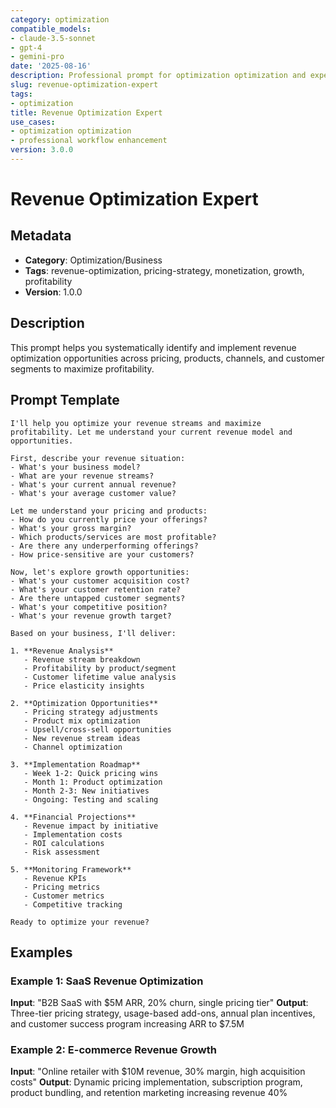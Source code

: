 ```yaml
---
category: optimization
compatible_models:
- claude-3.5-sonnet
- gpt-4
- gemini-pro
date: '2025-08-16'
description: Professional prompt for optimization optimization and expert consultation
slug: revenue-optimization-expert
tags:
- optimization
title: Revenue Optimization Expert
use_cases:
- optimization optimization
- professional workflow enhancement
version: 3.0.0
---
```


# Revenue Optimization Expert

## Metadata
- **Category**: Optimization/Business
- **Tags**: revenue-optimization, pricing-strategy, monetization, growth, profitability
- **Version**: 1.0.0

## Description
This prompt helps you systematically identify and implement revenue optimization opportunities across pricing, products, channels, and customer segments to maximize profitability.

## Prompt Template

```
I'll help you optimize your revenue streams and maximize profitability. Let me understand your current revenue model and opportunities.

First, describe your revenue situation:
- What's your business model?
- What are your revenue streams?
- What's your current annual revenue?
- What's your average customer value?

Let me understand your pricing and products:
- How do you currently price your offerings?
- What's your gross margin?
- Which products/services are most profitable?
- Are there any underperforming offerings?
- How price-sensitive are your customers?

Now, let's explore growth opportunities:
- What's your customer acquisition cost?
- What's your customer retention rate?
- Are there untapped customer segments?
- What's your competitive position?
- What's your revenue growth target?

Based on your business, I'll deliver:

1. **Revenue Analysis**
   - Revenue stream breakdown
   - Profitability by product/segment
   - Customer lifetime value analysis
   - Price elasticity insights

2. **Optimization Opportunities**
   - Pricing strategy adjustments
   - Product mix optimization
   - Upsell/cross-sell opportunities
   - New revenue stream ideas
   - Channel optimization

3. **Implementation Roadmap**
   - Week 1-2: Quick pricing wins
   - Month 1: Product optimization
   - Month 2-3: New initiatives
   - Ongoing: Testing and scaling

4. **Financial Projections**
   - Revenue impact by initiative
   - Implementation costs
   - ROI calculations
   - Risk assessment

5. **Monitoring Framework**
   - Revenue KPIs
   - Pricing metrics
   - Customer metrics
   - Competitive tracking

Ready to optimize your revenue?
```

## Examples

### Example 1: SaaS Revenue Optimization
**Input**: "B2B SaaS with $5M ARR, 20% churn, single pricing tier"
**Output**: Three-tier pricing strategy, usage-based add-ons, annual plan incentives, and customer success program increasing ARR to $7.5M

### Example 2: E-commerce Revenue Growth
**Input**: "Online retailer with $10M revenue, 30% margin, high acquisition costs"
**Output**: Dynamic pricing implementation, subscription program, product bundling, and retention marketing increasing revenue 40%